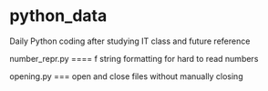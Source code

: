 # python_data
Daily Python coding after studying IT class and future reference


number_repr.py    ====   f string formatting for hard to read numbers

opening.py   === open and close files without manually closing
